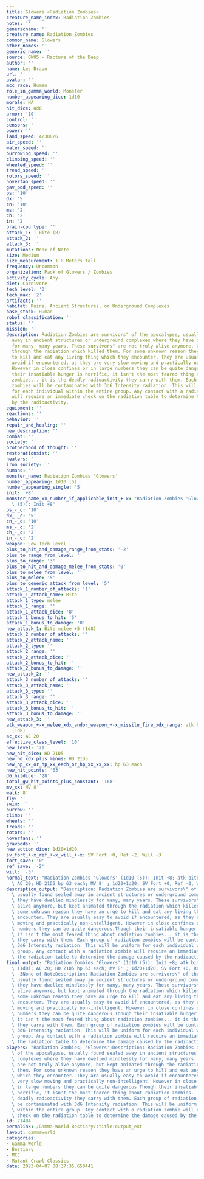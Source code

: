 ```yaml
---
title: Glowers «Radiation Zombies»
creature_name_index: Radiation Zombies
notes: ''
genericname: ''
creature_name: Radiation Zombies
common_name: Glowers
other_names: ''
generic_name: ''
source: GW05 - Rapture of the Deep
author: ''
name: Les Braun
url: ''
avatar: ''
mcc_race: Human
role_in_gamma_world: Monster
number_appearing_dice: 1d10
morale: NA
hit_dice: 8d6
armor: '10'
control: ''
sensors: ''
power: ''
land_speed: 4/300/6
air_speed: ''
water_speed: ''
burrowing_speed: ''
climbing_speed: ''
wheeled_speed: ''
tread_speed: ''
rotors_speed: ''
hoverfan_speed: ''
gav_pod_speed: ''
ps: '10'
dx: '5'
cn: '10'
ms: '2'
ch: '2'
in: '2'
brain-cpu type: ''
attack_1: 1 Bite (8)
attack_2: ''
attack_3: ''
mutations: None of Note
size: Medium
size_measurement: 1.8 Meters tall
frequency: Uncommon
organization: Pack of Glowers / Zombies
activity_cycle: Any
diet: Carnivore
tech_level: '0'
tech_max: '2'
artifacts: ''
habitat: Ruins, Ancient Structures, or Underground Complexes
base_stock: Human
robot_classification: ''
status: ''
mission: ''
description: Radiation Zombies are survivors" of the apocalypse, usually found sealed
  away in ancient structures or underground complexes where they have dwelled mindlessly
  for many, many years. These survivors" are not truly alive anymore, but kept animated
  through the radiation which killed them. For some unknown reason they have an urge
  to kill and eat any living thing which they encounter. They are usually easy to
  avoid if encountered, as they are very slow moving and practically non-intelligent.
  However in close confines or in large numbers they can be quite dangerous.Though
  their insatiable hunger is horrific, it isn't the most feared thing about radiation
  zombies... it is the deadly radioactivity they carry with them. Each group of radiation
  zombies will be contaminated with 3d6 Intensity radiation. This will be uniform
  for each individual within the entire group. Any contact with a radiation zombie
  will require an immediate check on the radiation table to determine the damage caused
  by the radioactivity.
equipment: ''
reactions: ''
behavior: ''
repair_and_healing: ''
new_description: ''
combat: ''
society: ''
brotherhood_of_thought: ''
restorationsist: ''
healers: ''
iron_society: ''
humans: ''
monster_name: Radiation Zombies 'Glowers'
number_appearing: 1d10 (5)
number_appearing_single: '5'
init: '+8'
monster_name_xx_number_if_applicable_init_+-x: "Radiation Zombies 'Glowers' (1d10\
  \ (5)): Init +8"
ps_-_c: '10'
dx_-_c: '5'
cn_-_c: '10'
ms_-_c: '2'
ch_-_c: '2'
in_-_c: '2'
weapon: Low Tech Level
plus_to_hit_and_damage_range_from_stats: '-2'
plus_to_range_from_level: ''
plus_to_range: '3'
plus_to_hit_and_damage_melee_from_stats: '0'
plus_to_melee_from_level: ''
plus_to_melee: '5'
plus_to_generic_attack_from_level: '5'
attack_1_number_of_attacks: '1'
attack_1_attack_name: Bite
attack_1_type: melee
attack_1_range: ''
attack_1_attack_dice: '8'
attack_1_bonus_to_hit: '5'
attack_1_bonus_to_damage: '0'
new_attack_1: Bite melee +5 (1d8)
attack_2_number_of_attacks: ''
attack_2_attack_name: ''
attack_2_type: ''
attack_2_range: ''
attack_2_attack_dice: ''
attack_2_bonus_to_hit: ''
attack_2_bonus_to_damage: ''
new_attack_2: ''
attack_3_number_of_attacks: ''
attack_3_attack_name: ''
attack_3_type: ''
attack_3_range: ''
attack_3_attack_dice: ''
attack_3_bonus_to_hit: ''
attack_3_bonus_to_damage: ''
new_attack_3: ''
atk_weapon_+-x_melee_xdx_andor_weapon_+-x_missile_fire_xdx_range: atk bite melee +5
  (1d8)
ac_xx: AC 20
effective_class_level: '10'
new_level: '21'
new_hit_dice: HD 21D5
new_hd_xdx_plus_minus: HD 21D5
new_hp_xx_or_hp_xx_each_or_hp_xx_xx_xx: hp 63 each
new_hit_points: '63'
d6_hitdice: '28'
total_gw_hit_points_plus_constant: '168'
mv_xx: MV 8'
walk: 8'
fly: ''
swim: ''
burrow: ''
climb: ''
wheels: ''
treads: ''
rotors: ''
hoverfans: ''
gravpods: ''
new_action_dice: 1d20+1d20
sv_fort_+-x_ref_+-x_will_+-x: SV Fort +0, Ref -2, Will -3
fort_save: '0'
ref_save: '-2'
will: '-3'
normal_text: "Radiation Zombies 'Glowers' (1d10 (5)): Init +8; atk bite melee +5 (1d8);\
  \ AC 20; HD 21D5 hp 63 each; MV 8' ; 1d20+1d20; SV Fort +0, Ref -2, Will -3"
description_output: "Description: Radiation Zombies are survivors\" of the apocalypse,\
  \ usually found sealed away in ancient structures or underground complexes where\
  \ they have dwelled mindlessly for many, many years. These survivors\" are not truly\
  \ alive anymore, but kept animated through the radiation which killed them. For\
  \ some unknown reason they have an urge to kill and eat any living thing which they\
  \ encounter. They are usually easy to avoid if encountered, as they are very slow\
  \ moving and practically non-intelligent. However in close confines or in large\
  \ numbers they can be quite dangerous.Though their insatiable hunger is horrific,\
  \ it isn't the most feared thing about radiation zombies... it is the deadly radioactivity\
  \ they carry with them. Each group of radiation zombies will be contaminated with\
  \ 3d6 Intensity radiation. This will be uniform for each individual within the entire\
  \ group. Any contact with a radiation zombie will require an immediate check on\
  \ the radiation table to determine the damage caused by the radioactivity."
final_output: "Radiation Zombies 'Glowers' (1d10 (5)): Init +8; atk bite melee +5\
  \ (1d8); AC 20; HD 21D5 hp 63 each; MV 8' ; 1d20+1d20; SV Fort +0, Ref -2, Will\
  \ -3None of NoteDescription: Radiation Zombies are survivors\" of the apocalypse,\
  \ usually found sealed away in ancient structures or underground complexes where\
  \ they have dwelled mindlessly for many, many years. These survivors\" are not truly\
  \ alive anymore, but kept animated through the radiation which killed them. For\
  \ some unknown reason they have an urge to kill and eat any living thing which they\
  \ encounter. They are usually easy to avoid if encountered, as they are very slow\
  \ moving and practically non-intelligent. However in close confines or in large\
  \ numbers they can be quite dangerous.Though their insatiable hunger is horrific,\
  \ it isn't the most feared thing about radiation zombies... it is the deadly radioactivity\
  \ they carry with them. Each group of radiation zombies will be contaminated with\
  \ 3d6 Intensity radiation. This will be uniform for each individual within the entire\
  \ group. Any contact with a radiation zombie will require an immediate check on\
  \ the radiation table to determine the damage caused by the radioactivity."
players: "Radiation Zombies; 'Glowers';Description: Radiation Zombies are survivors\"\
  \ of the apocalypse, usually found sealed away in ancient structures or underground\
  \ complexes where they have dwelled mindlessly for many, many years. These survivors\"\
  \ are not truly alive anymore, but kept animated through the radiation which killed\
  \ them. For some unknown reason they have an urge to kill and eat any living thing\
  \ which they encounter. They are usually easy to avoid if encountered, as they are\
  \ very slow moving and practically non-intelligent. However in close confines or\
  \ in large numbers they can be quite dangerous.Though their insatiable hunger is\
  \ horrific, it isn't the most feared thing about radiation zombies... it is the\
  \ deadly radioactivity they carry with them. Each group of radiation zombies will\
  \ be contaminated with 3d6 Intensity radiation. This will be uniform for each individual\
  \ within the entire group. Any contact with a radiation zombie will require an immediate\
  \ check on the radiation table to determine the damage caused by the radioactivity.|"
id: 71484
permalink: /Gamma-World-Bestiary/:title:output_ext
layout: gammaworld
categories:
- Gamma World
- Bestiary
- MCC
- Mutant Crawl Classics
date: 2023-04-07 08:37:35.650441
---
```

